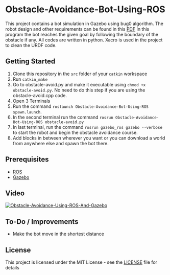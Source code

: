 # Obstacle-Avoidance-Bot-Using-ROS
This project contains a bot simulation in Gazebo using bug0 algorithm. The robot design and other requirements can be found in this [PDF](assignment.pdf)
In this program the bot reaches the given goal by following the boundary of the obstacle if any. All codes are written in python.
Xacro is used in the project to clean the URDF code.

## Getting Started

1. Clone this repository in the `src` folder of your `catkin` workspace
2. Run `catkin_make`
3. Go to obstacle-avoid.py and make it executable using `chmod +x obstacle-avoid.py`. No need to do this step if you are using the obstacle-avoid.cpp code.
3. Open 3 Terminals
4. Run the command `roslaunch Obstacle-Avoidance-Bot-Using-ROS spawn.launch`. 
5. In the second terminal run the command `rosrun Obstacle-Avoidance-Bot-Using-ROS obstacle-avoid.py `
6. In last terminal, run the command `rosrun gazebo_ros gazebo --verbose` to start the robot and begin the obstacle avoidance course.
7. Add blocks in between wherever you want or you can download a world from anywhere else and spawn the bot there.

## Prerequisites

* [ROS](http://wiki.ros.org/kinetic)  
* [Gazebo](http://wiki.ros.org/gazebo_ros_pkgs)


## Video

[![Obstacle-Avoidance-Using-ROS-And-Gazebo](http://img.youtube.com/vi/yoHwEvan2nE/0.jpg)](https://www.youtube.com/watch?v=yoHwEvan2nE "Obstacle-Avoidance-Using-ROS-And-Gazebo")

## To-Do / Improvements

* Make the bot move in the shortest distance

## License

This project is licensed under the MIT License - see the [LICENSE](LICENSE) file for details
